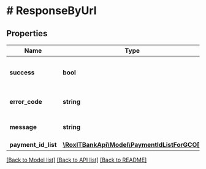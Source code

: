 # # ResponseByUrl

## Properties

Name | Type | Description | Notes
------------ | ------------- | ------------- | -------------
**success** | **bool** | Успешность прохождения запроса — &#x60;true&#x60;/&#x60;false&#x60;. |
**error_code** | **string** | Код ошибки. &#x60;0&#x60; в случае успеха. |
**message** | **string** | Краткое описание ошибки. | [optional]
**payment_id_list** | [**\RoxlTBankApi\Model\PaymentIdListForGCO[]**](PaymentIdListForGCO.md) |  |

[[Back to Model list]](../../README.md#models) [[Back to API list]](../../README.md#endpoints) [[Back to README]](../../README.md)
